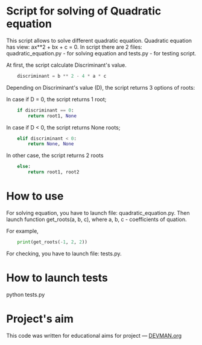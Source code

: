 # Script for solving of Quadratic equation
This script allows to solve different quadratic equation. Quadratic equation has view: ax**2 + bx + c = 0. In script there are 2 files: quadratic_equation.py - for solving equation and tests.py - for testing script.

At first, the script calculate Discriminant's value. 
```python
    discriminant = b ** 2 - 4 * a * c
```

Depending on Discriminant's value (D), the script returns 3 options of roots:

In case if D = 0, the script returns 1 root;

```python
    if discriminant == 0:
        return root1, None
```
     
In case if D < 0, the script returns None roots;

```python
    elif discriminant < 0:
        return None, None
```
        
In other case, the script returns 2 roots

```python
    else:
        return root1, root2
```

# How to use
For solving equation, you have to launch file: quadratic_equation.py. Then launch function get_roots(a, b, c), where a, b, c - coefficients of quation. 

For example,

```python
    print(get_roots(-1, 2, 2))
```
For checking, you have to launch file: tests.py.


# How to launch tests

python tests.py


# Project's aim

This code was written for educational aims for project ― [DEVMAN.org](https://devman.org)
